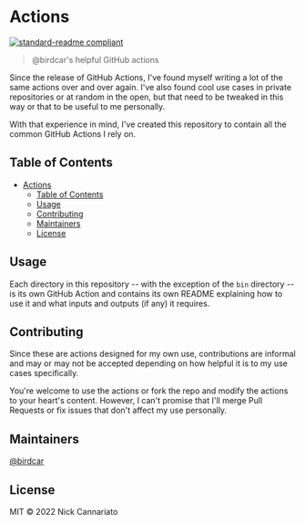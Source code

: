 # Actions

[![standard-readme compliant](https://img.shields.io/badge/standard--readme-OK-green.svg?style=flat-square)](https://github.com/RichardLitt/standard-readme)

> @birdcar's helpful GitHub actions

Since the release of GitHub Actions, I've found myself writing a lot of the same actions over and over again. I've also found cool use cases in private repositories or at random in the open, but that need to be tweaked in this way or that to be useful to me personally.

With that experience in mind, I've created this repository to contain all the common GitHub Actions I rely on.

## Table of Contents

- [Actions](#actions)
  - [Table of Contents](#table-of-contents)
  - [Usage](#usage)
  - [Contributing](#contributing)
  - [Maintainers](#maintainers)
  - [License](#license)

## Usage

Each directory in this repository -- with the exception of the `bin` directory -- is its own GitHub Action and contains its own README explaining how to use it and what inputs and outputs (if any) it requires.

## Contributing

Since these are actions designed for my own use, contributions are informal and may or may not be accepted depending on how helpful it is to my use cases specifically.

You're welcome to use the actions or fork the repo and modify the actions to your heart's content. However, I can't promise that I'll merge Pull Requests or fix issues that don't affect my use personally.

## Maintainers

[@birdcar](https://github.com/birdcar)

## License

MIT © 2022 Nick Cannariato
